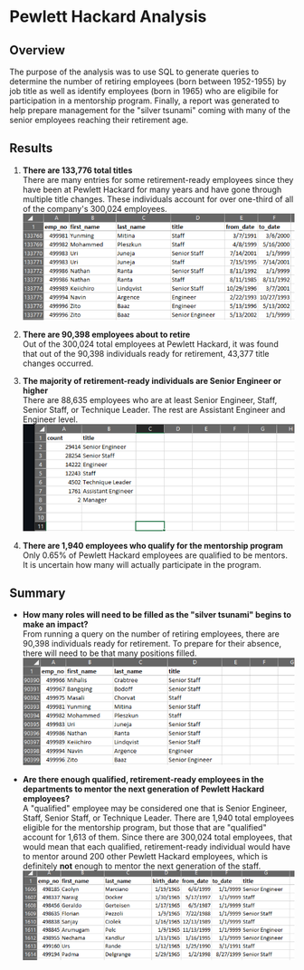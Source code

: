 # Pewlett Hackard Analysis

## Overview
The purpose of the analysis was to use SQL to generate queries to determine the number of retiring employees (born between 1952-1955) by job title as well as identify employees (born in 1965) who are eligibile for participation in a mentorship program. Finally, a report was generated to help prepare management for the "silver tsunami" coming with many of the senior employees reaching their retirement age.

## Results
1. **There are 133,776 total titles** <br/>
There are many entries for some retirement-ready employees since they have been at Pewlett Hackard for many years and have gone through multiple title changes. These individuals account for over one-third of all of the company's 300,024 employees.<br/>
![Retirement Titles](Data/retirement_titles.png)

2. **There are 90,398 employees about to retire** <br/>
Out of the 300,024 total employees at Pewlett Hackard, it was found that out of the 90,398 individuals ready for retirement, 43,377 title changes occurred.<br/>

3. **The majority of retirement-ready individuals are Senior Engineer or higher** <br/>
There are 88,635 employees who are at least Senior Engineer, Staff, Senior Staff, or Technique Leader. The rest are Assistant Engineer and Engineer level.<br/>
![Retiring Titles](Data/retiring_titles.png)

4. **There are 1,940 employees who qualify for the mentorship program** <br/>
Only 0.65% of Pewlett Hackard employees are qualified to be mentors. It is uncertain how many will actually participate in the program.<br/>

## Summary

- **How many roles will need to be filled as the "silver tsunami" begins to make an impact?** <br/>
    From running a query on the number of retiring employees, there are 90,398 individuals ready for retirement. To prepare for their absence, there will need to be that many positions filled.<br/>
    ![Unique Titles](Data/unique_titles.png)

- **Are there enough qualified, retirement-ready employees in the departments to mentor the next generation of Pewlett Hackard employees?** <br/>
    A "qualified" employee may be considered one that is Senior Engineer, Staff, Senior Staff, or Technique Leader. There are 1,940 total employees eligible for the mentorship program, but those that are "qualified" account for 1,613 of them. Since there are 300,024 total employees, that would mean that each qualified, retirement-ready individual would have to mentor around 200 other Pewlett Hackard employees, which is definitely **not** enough to mentor the next generation of the staff. <br/>
    ![Scores by school spending](Data/qualified_mentorship.png)

